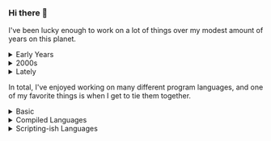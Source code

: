 ### Hi there 👋

I've been lucky enough to work on a lot of things over my modest amount of years on this planet.

<details>
  <summary>Early Years</summary> 
  <dl>
    <dt><a href="https://en.wikipedia.org/wiki/GW-BASIC">GW-Basic</a></dt>
    <dd>My first programming experience, in the year 1900. Many hours were spent copying the demo programs from the spiral bound user's manual.</dd>
    <dt><a href="https://en.wikipedia.org/wiki/QBasic#:~:text=QBasic%2C%20a%20short%20form%20of,which%20are%20based%20on%20QuickBASIC.">QBasic</a></dt>
    <dd>Many programs made using this language throughout the 90s, including graphical games, logic puzzles, and random projects.</dd>
  </dl>
</details>

<details>
  <summary>2000s</summary> 
  <dl>
    <dt>VBA</dt>
    <dd>First semester of college included a course on VBA.</dd>
    <dt>Fortran</dt>
    <dd>As a part of most engineering courses, we worked on some Fortran project.</dd>
  </dl>
</details>

<details>
  <summary>Lately</summary> 
  <dl>
    <dt><a href="https://en.wikipedia.org/wiki/GW-BASIC">GW-Basic</a></dt>
    <dd>My first programming experience, in the year 1900. Many hours were spent copying the demo programs from the spiral bound user's manual.</dd>
    <dt><a href="https://en.wikipedia.org/wiki/QBasic#:~:text=QBasic%2C%20a%20short%20form%20of,which%20are%20based%20on%20QuickBASIC.">QBasic</a></dt>
    <dd>Many programs made using this language throughout the 90s, including graphical games, logic puzzles, and random projects.</dd>
  </dl>
</details>

In total, I've enjoyed working on many different program languages, and one of my favorite things is when I get to tie them together.

<details>
  <summary>Basic</summary>
  <ul>
    <li>GW-Basic</li>
    <li>QBasic</li>
  </ul>
</details>

<details>
  <summary>Compiled Languages</summary>
  <ul>
    <li>Visual Basic .NET</li>
    <li>C#</li>
    <li>Fortran</li>
    <li>C++</li>
    <li>C</li>
  </ul>
</details>

<details>
  <summary>Scripting-ish Languages</summary>
  <ul>
    <li>Visual Basic for Applications</li>
    <li>Python</li>
    <li>Ruby</li>
    <li>Many Shell Scripting Languages</li>
  </ul>
</details>
